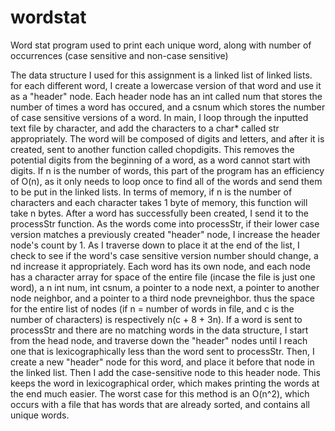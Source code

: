 wordstat
========

Word stat program used to print each unique word, along with number of occurrences (case sensitive and non-case sensitive)

The data structure I used for this assignment is a linked list of linked lists.
for each different word, I create a lowercase version of that word and use it as a "header" node.
Each header node has an int called num that stores the number of times a word has occured, and a csnum which stores the
number of case sensitive versions of a word.
In main, I loop through the inputted text file by character, and add the characters to a char* called str appropriately.
The word will be composed of digits and letters, and after it is created, sent to another function called chopdigits.
This removes the potential digits from the beginning of a word, as a word cannot start with digits.
If n is the number of words, this part of the program has an efficiency of O(n),
as it only needs to loop once to find all of the words and send them to be put in the linked lists.
In terms of memory, if n is the number of characters and each character takes 1 byte of memory, this function will take n bytes.
After a word has successfully been created, I send it to the processStr function.
As the words come into processStr, if their lower case version matches a previously created "header" node,
I increase the header node's count by 1.
As I traverse down to place it at the end of the list, I check to see if the word's case sensitive version number should change, a    nd increase it appropriately.
Each word has its own node, and each node has a character array for space of the entire file (incase the file is just one word), a    n int num, int csnum,
a pointer to a node next, a pointer to another node neighbor,
and a pointer to a third node prevneighbor. thus the space for the entire list of nodes (if n = number of words in file, and c is     the number of characters)
is respectively n(c + 8 + 3n).
If a word is sent to processStr and there are no matching words in the data structure, I start from the head node,
and traverse down the "header" nodes until I reach one that is lexicographically less than the word sent to processStr.
Then, I create a new "header" node for this word, and place it before that node in the linked list. Then I add the case-sensitive     node to this header node.
This keeps the word in lexicographical order, which makes printing the words at the end much easier.
The worst case for this method is an O(n^2), which occurs with a file that has words that are already sorted,
and contains all unique words.
